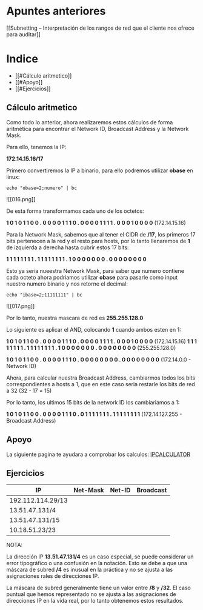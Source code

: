# Apuntes anteriores

[[Subnetting – Interpretación de los rangos de red que el cliente nos ofrece para auditar]]

# Indice

- [[#Cálculo aritmetico]]
- [[#Apoyo]]
- [[#Ejercicios]]

## Cálculo aritmetico

Como todo lo anterior, ahora realizaremos estos cálculos de forma aritmética para encontrar el Network ID, Broadcast Address y la Network Mask.

Para ello, tenemos la IP:

**172.14.15.16/17**

Primero convertiremos la IP a binario, para ello podremos utilizar **obase** en linux:

```shell
echo "obase=2;numero" | bc
```

![[016.png]]

De esta forma transformamos cada uno de los octetos:

**1 0 1 0 1 1 0 0 . 0 0 0 0 1 1 1 0 . 0 0 0 0 1 1 1 1 . 0 0 0 1 0 0 0 0** (172.14.15.16)

Para la Network Mask, sabemos que al tener el CIDR de **/17**, los primeros 17 bits pertenecen a la red y el resto para hosts, por lo tanto llenaremos de **1** de izquierda a derecha hasta cubrir estos 17 bits:

**1 1 1 1 1 1 1 1 .  1 1 1 1 1 1 1 1 . 1 0 0 0 0 0 0 0 . 0 0 0 0 0 0 0 0**

Esto ya seria nueestra Network Mask, para saber que numero contiene cada octeto ahora podriamos utilizar **obase** para pasarle como input nuestro numero binario y nos retorne el decimal:

```shell
echo "ibase=2;11111111" | bc
```

![[017.png]]

Por lo tanto, nuestra mascara de red es **255.255.128.0**

Lo siguiente es aplicar el AND, colocando **1** cuando ambos esten en 1:

**1 0 1 0 1 1 0 0 . 0 0 0 0 1 1 1 0 . 0 0 0 0 1 1 1 1 . 0 0 0 1 0 0 0 0** (172.14.15.16)
**1 1 1 1 1 1 1 1 .  1 1 1 1 1 1 1 1 . 1 0 0 0 0 0 0 0 . 0 0 0 0 0 0 0 0** (255.255.128.0)

**1 0 1 0 1 1 0 0 . 0 0 0 0 1 1 1 0 . 0 0 0 0 0 0 0 0 . 0 0 0 0 0 0 0 0** (172.14.0.0 - Network ID)

Ahora, para calcular nuestra Broadcast Address, cambiarmos todos los bits correspondientes a hosts a 1, que en este caso seria restarle los bits de red a 32 (32 - 17 = 15)

Por lo tanto, los ultimos 15 bits de la network ID los cambiariamos a 1:

**1 0 1 0 1 1 0 0 . 0 0 0 0 1 1 1 0 . 0 1 1 1 1 1 1 1 . 1 1 1 1 1 1 1 1** (172.14.127.255 - Broadcast Address)

## Apoyo

La siguiente pagina te ayudara a comprobar los calculos: [IPCALCULATOR](https://blog.jodies.de/ipcalc)

## Ejercicios


| IP                | Net-Mask | Net-ID | Broadcast |
| ----------------- | -------- | ------ | --------- |
| 192.112.114.29/13 |          |        |           |
| 13.51.47.131/4    |          |        |           |
| 13.51.47.131/15   |          |        |           |
| 10.18.51.23/23    |          |        |           |

NOTA:

La dirección IP **13.51.47.131/4** es un caso especial, se puede considerar un error tipográfico o una confusión en la notación. Esto se debe a que una máscara de subred **/4** es inusual en la práctica y no se ajusta a las asignaciones rales de direcciones IP.

La máscara de subred generalmente tiene un valor entre **/8** y **/32**. El caso puntual que hemos representado no se ajusta a las asignaciones de direcciones IP en la vida real, por lo tanto obtenemos estos resultados.